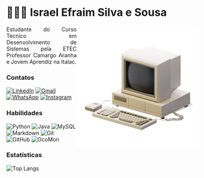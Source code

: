 # 🧑🏻‍💻 Israel Efraim Silva e Sousa
<img align="right" alt="Computador" height="320" src="computador.png">
<p align="justify">Estudante do Curso Técnico em Desenvolvimento de Sistemas pela ETEC Professor Camargo Aranha e Jovem Aprendiz na Italac.</p>

### Contatos
[![LinkedIn](https://img.shields.io/badge/LinkedIn-000000?style=for-the-badge&logo=linkedin&logoColor=white)](https://www.linkedin.com/in/israellefraim/)
[![Gmail](https://img.shields.io/badge/Gmail-000000?style=for-the-badge&logo=gmail&logoColor=white)](mailto:SEUGMAIL)
[![WhatsApp](https://img.shields.io/badge/WhatsApp-000000?style=for-the-badge&logo=whatsapp&logoColor=white)](https://wa.me/DDI+DDD+SEU_NUMERO_WHATSAPP)
[![Instagram](https://img.shields.io/badge/-Instagram-000000?style=for-the-badge&logo=instagram&logoColor=white)](https://www.instagram.com/israel.efraim/)

### Habilidades
![Python](https://img.shields.io/badge/python-000000?style=for-the-badge&logo=python&logoColor=white)
![Java](https://img.shields.io/badge/-Java-000000?style=for-the-badge&logo=openjdk&logoColor=white)
![MySQL](https://img.shields.io/badge/MySQL-000000?style=for-the-badge&logo=mysql&logoColor=white)
![Markdown](https://img.shields.io/badge/Markdown-000000?style=for-the-badge&logo=markdown&logoColor=white)
![Git](https://img.shields.io/badge/GIT-000000?style=for-the-badge&logo=git&logoColor=white)
![GitHub](https://img.shields.io/badge/GitHub-000000?style=for-the-badge&logo=github&logoColor=white)
![OcoMon](https://img.shields.io/badge/OcoMon-000000?style=for-the-badge&logo=ocomon)

### Estatísticas
![Top Langs](https://github-readme-stats-git-masterrstaa-rickstaa.vercel.app/api/top-langs/?username=israellefraim&layout=compact&bg_color=000000&border_color=white&title_color=FFFFFF&text_color=FFFFFF)
